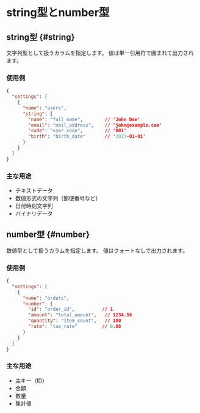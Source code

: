 # string型とnumber型

## string型 {#string}

文字列型として扱うカラムを指定します。
値は単一引用符で囲まれて出力されます。

### 使用例
```json
{
  "settings": [
    {
      "name": "users",
      "string": {
        "name": "full_name",        // 'John Doe'
        "email": "mail_address",    // 'john@example.com'
        "code": "user_code",        // '001'
        "birth": "birth_date"       // '2023-01-01'
      }
    }
  ]
}
```

### 主な用途
- テキストデータ
- 数値形式の文字列（郵便番号など）
- 日付時刻文字列
- バイナリデータ

## number型 {#number}

数値型として扱うカラムを指定します。
値はクォートなしで出力されます。

### 使用例
```json
{
  "settings": [
    {
      "name": "orders",
      "number": {
        "id": "order_id",          // 1
        "amount": "total_amount",   // 1234.56
        "quantity": "item_count",   // 100
        "rate": "tax_rate"         // 0.08
      }
    }
  ]
}
```

### 主な用途
- 主キー（ID）
- 金額
- 数量
- 集計値
